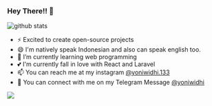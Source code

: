 ### Hey There!! 👋

![github stats](https://github-readme-stats.vercel.app/api?username=NichiNect&show_icons=true)

- ⚡ Excited to create open-source projects
- 😄 I'm natively speak Indonesian and also can speak english too.
- 🌱 I’m currently learning web programming
- 💕 I'm currently fall in love with React and Laravel
- 📫 You can reach me at my instagram [@yoniwidhi.133](https://instagram.com/yoniwidhi.133)
- 📲 You can connect with me on my Telegram Message [@yoniwidhi](https://t.me/yoniwidhi)

<img src="https://github-readme-stats.vercel.app/api/top-langs/?username=NichiNect&theme=vue">
